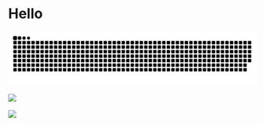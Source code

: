 # Hello

![](https://github.com/nella17/nella17/raw/snk/github-snake.svg)

![](https://github-readme-stats.vercel.app/api?username=nella17&theme=default&show_icons=true)

![](https://github-readme-stats.vercel.app/api/top-langs/?username=nella17&theme=default&layout=compact&card_width=445)

